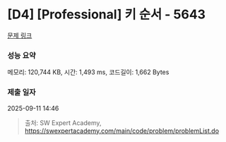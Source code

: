 # [D4] [Professional] 키 순서 - 5643 

[문제 링크](https://swexpertacademy.com/main/code/problem/problemDetail.do?contestProbId=AWXQsLWKd5cDFAUo) 

### 성능 요약

메모리: 120,744 KB, 시간: 1,493 ms, 코드길이: 1,662 Bytes

### 제출 일자

2025-09-11 14:46



> 출처: SW Expert Academy, https://swexpertacademy.com/main/code/problem/problemList.do